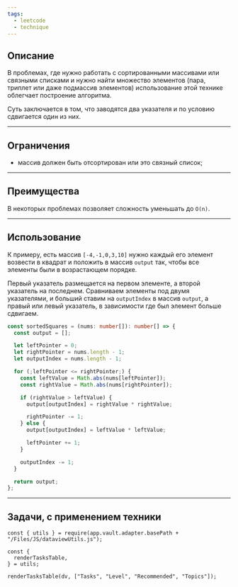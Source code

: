 ```yaml
---
tags:
  - leetcode
  - technique
---
```

## Описание

В проблемах, где нужно работать с сортированными массивами или связными списками и нужно найти множество элементов (пара, триплет или даже подмассив элементов) использование этой технике облегчает построение алгоритма.

Суть заключается в том, что заводятся два указателя и по условию сдвигается один из них. 

---
## Ограничения 

- массив должен быть отсортирован или это связный список;

---
## Преимущества

В некоторых проблемах позволяет сложность уменьшать до `O(n)`.

---
## Использование

К примеру, есть массив `[-4,-1,0,3,10]` нужно каждый его элемент возвести в квадрат и положить в массив `output` так, чтобы все элементы были в возрастающем порядке.

Первый указатель размещается на первом элементе, а второй указатель на последнем. Сравниваем элементы под двумя указателями, и больший ставим на `outputIndex` в массив `output`, а правый или левый указатель, в зависимости где был элемент больше сдвигаем.

```typescript
const sortedSquares = (nums: number[]): number[] => {
  const output = [];

  let leftPointer = 0;
  let rightPointer = nums.length - 1;
  let outputIndex = nums.length - 1;

  for (;leftPointer <= rightPointer;) {
    const leftValue = Math.abs(nums[leftPointer]);
    const rightValue = Math.abs(nums[rightPointer]);

    if (rightValue > leftValue) {
      output[outputIndex] = rightValue * rightValue;

      rightPointer -= 1;
    } else {
      output[outputIndex] = leftValue * leftValue;

      leftPointer += 1;
    }

    outputIndex -= 1;
  }

  return output;
};
```

---
## Задачи, с применением техники

```dataviewjs
const { utils } = require(app.vault.adapter.basePath + "/Files/JS/dataviewUtils.js");

const {
  renderTasksTable,
} = utils;

renderTasksTable(dv, ["Tasks", "Level", "Recommended", "Topics"]);
```
